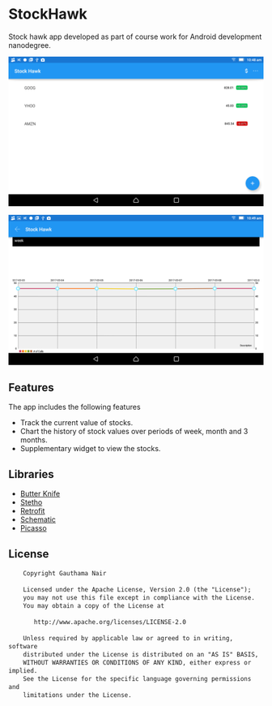 # StockHawk
Stock hawk app developed as part of course work for Android development nanodegree.

![](https://github.com/Gauthamas/StockHawk/blob/master/images/Screenshot_2017-03-09-10-48-50.png)

![](https://github.com/Gauthamas/StockHawk/blob/master/images/Screenshot_2017-03-09-10-49-22.png)

## Features 

The app includes the following features
* Track the current value of stocks.
* Chart the history of stock values over periods of week, month and 3 months.
* Supplementary widget to view the stocks.

## Libraries
- [Butter Knife](https://github.com/JakeWharton/butterknife) 
- [Stetho](https://github.com/facebook/stetho) 
- [Retrofit](https://github.com/square/retrofit)
- [Schematic](https://github.com/SimonVT/schematic)
- [Picasso](https://github.com/square/picasso)

## License

```
    Copyright Gauthama Nair

    Licensed under the Apache License, Version 2.0 (the "License");
    you may not use this file except in compliance with the License.
    You may obtain a copy of the License at

       http://www.apache.org/licenses/LICENSE-2.0

    Unless required by applicable law or agreed to in writing, software
    distributed under the License is distributed on an "AS IS" BASIS,
    WITHOUT WARRANTIES OR CONDITIONS OF ANY KIND, either express or implied.
    See the License for the specific language governing permissions and
    limitations under the License.
